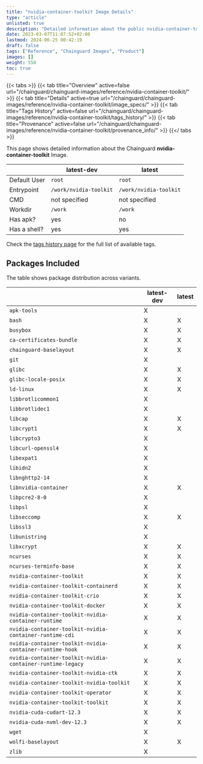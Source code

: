 ```yaml
---
title: "nvidia-container-toolkit Image Details"
type: "article"
unlisted: true
description: "Detailed information about the public nvidia-container-toolkit Chainguard Image."
date: 2023-03-07T11:07:52+02:00
lastmod: 2024-06-25 00:42:19
draft: false
tags: ["Reference", "Chainguard Images", "Product"]
images: []
weight: 550
toc: true
---
```


{{< tabs >}}
{{< tab title="Overview" active=false url="/chainguard/chainguard-images/reference/nvidia-container-toolkit/" >}}
{{< tab title="Details" active=true url="/chainguard/chainguard-images/reference/nvidia-container-toolkit/image_specs/" >}}
{{< tab title="Tags History" active=false url="/chainguard/chainguard-images/reference/nvidia-container-toolkit/tags_history/" >}}
{{< tab title="Provenance" active=false url="/chainguard/chainguard-images/reference/nvidia-container-toolkit/provenance_info/" >}}
{{</ tabs >}}

This page shows detailed information about the Chainguard **nvidia-container-toolkit** Image.

|              | latest-dev             | latest                 |
|--------------|------------------------|------------------------|
| Default User | `root`                 | `root`                 |
| Entrypoint   | `/work/nvidia-toolkit` | `/work/nvidia-toolkit` |
| CMD          | not specified          | not specified          |
| Workdir      | `/work`                | `/work`                |
| Has apk?     | yes                    | no                     |
| Has a shell? | yes                    | yes                    |

Check the [tags history page](/chainguard/chainguard-images/reference/nvidia-container-toolkit/tags_history/) for the full list of available tags.

## Packages Included
The table shows package distribution across variants.

|                                                            | latest-dev | latest |
|------------------------------------------------------------|------------|--------|
| `apk-tools`                                                | X          |        |
| `bash`                                                     | X          | X      |
| `busybox`                                                  | X          | X      |
| `ca-certificates-bundle`                                   | X          | X      |
| `chainguard-baselayout`                                    | X          | X      |
| `git`                                                      | X          |        |
| `glibc`                                                    | X          | X      |
| `glibc-locale-posix`                                       | X          | X      |
| `ld-linux`                                                 | X          | X      |
| `libbrotlicommon1`                                         | X          |        |
| `libbrotlidec1`                                            | X          |        |
| `libcap`                                                   | X          | X      |
| `libcrypt1`                                                | X          | X      |
| `libcrypto3`                                               | X          |        |
| `libcurl-openssl4`                                         | X          |        |
| `libexpat1`                                                | X          |        |
| `libidn2`                                                  | X          |        |
| `libnghttp2-14`                                            | X          |        |
| `libnvidia-container`                                      | X          | X      |
| `libpcre2-8-0`                                             | X          |        |
| `libpsl`                                                   | X          |        |
| `libseccomp`                                               | X          | X      |
| `libssl3`                                                  | X          |        |
| `libunistring`                                             | X          |        |
| `libxcrypt`                                                | X          | X      |
| `ncurses`                                                  | X          | X      |
| `ncurses-terminfo-base`                                    | X          | X      |
| `nvidia-container-toolkit`                                 | X          | X      |
| `nvidia-container-toolkit-containerd`                      | X          | X      |
| `nvidia-container-toolkit-crio`                            | X          | X      |
| `nvidia-container-toolkit-docker`                          | X          | X      |
| `nvidia-container-toolkit-nvidia-container-runtime`        | X          | X      |
| `nvidia-container-toolkit-nvidia-container-runtime-cdi`    | X          | X      |
| `nvidia-container-toolkit-nvidia-container-runtime-hook`   | X          | X      |
| `nvidia-container-toolkit-nvidia-container-runtime-legacy` | X          | X      |
| `nvidia-container-toolkit-nvidia-ctk`                      | X          | X      |
| `nvidia-container-toolkit-nvidia-toolkit`                  | X          | X      |
| `nvidia-container-toolkit-operator`                        | X          | X      |
| `nvidia-container-toolkit-toolkit`                         | X          | X      |
| `nvidia-cuda-cudart-12.3`                                  | X          | X      |
| `nvidia-cuda-nvml-dev-12.3`                                | X          | X      |
| `wget`                                                     | X          |        |
| `wolfi-baselayout`                                         | X          | X      |
| `zlib`                                                     | X          |        |

